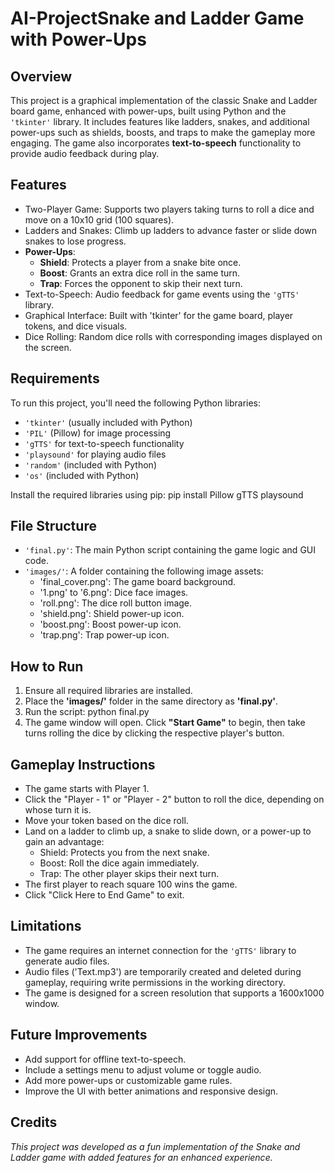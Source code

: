 # AI-ProjectSnake and Ladder Game with Power-Ups

## Overview
This project is a graphical implementation of the classic Snake and Ladder board game, enhanced with power-ups, built using Python and the `'tkinter'` library. It includes features like ladders, snakes, and additional power-ups such as shields, boosts, and traps to make the gameplay more engaging. The game also incorporates **text-to-speech** functionality to provide audio feedback during play.

## Features
- Two-Player Game: Supports two players taking turns to roll a dice and move on a 10x10 grid (100 squares).
- Ladders and Snakes: Climb up ladders to advance faster or slide down snakes to lose progress.
- **Power-Ups**:
  - **Shield**: Protects a player from a snake bite once.
  - **Boost**: Grants an extra dice roll in the same turn.
  - **Trap**: Forces the opponent to skip their next turn.
- Text-to-Speech: Audio feedback for game events using the `'gTTS'` library.
- Graphical Interface: Built with 'tkinter' for the game board, player tokens, and dice visuals.
- Dice Rolling: Random dice rolls with corresponding images displayed on the screen.

## Requirements
To run this project, you'll need the following Python libraries:
- `'tkinter'` (usually included with Python)
- `'PIL'` (Pillow) for image processing
- `'gTTS'` for text-to-speech functionality
- `'playsound'` for playing audio files
- `'random'` (included with Python)
- `'os'` (included with Python)

Install the required libraries using pip:
pip install Pillow gTTS playsound

## File Structure
- `'final.py'`: The main Python script containing the game logic and GUI code.
- `'images/'`: A folder containing the following image assets:
  - 'final_cover.png': The game board background.
  - '1.png' to '6.png': Dice face images.
  - 'roll.png': The dice roll button image.
  - 'shield.png': Shield power-up icon.
  - 'boost.png': Boost power-up icon.
  - 'trap.png': Trap power-up icon.

## How to Run
1. Ensure all required libraries are installed.
2. Place the **'images/'** folder in the same directory as **'final.py'**.
3. Run the script: python final.py
4. The game window will open. Click **"Start Game"** to begin, then take turns rolling the dice by clicking the respective player's button.

## Gameplay Instructions
- The game starts with Player 1.
- Click the "Player - 1" or "Player - 2" button to roll the dice, depending on whose turn it is.
- Move your token based on the dice roll.
- Land on a ladder to climb up, a snake to slide down, or a power-up to gain an advantage:
  - Shield: Protects you from the next snake.
  - Boost: Roll the dice again immediately.
  - Trap: The other player skips their next turn.
- The first player to reach square 100 wins the game.
- Click "Click Here to End Game" to exit.

## Limitations
- The game requires an internet connection for the `'gTTS'` library to generate audio files.
- Audio files ('Text.mp3') are temporarily created and deleted during gameplay, requiring write permissions in the working directory.
- The game is designed for a screen resolution that supports a 1600x1000 window.

## Future Improvements
- Add support for offline text-to-speech.
- Include a settings menu to adjust volume or toggle audio.
- Add more power-ups or customizable game rules.
- Improve the UI with better animations and responsive design.

## Credits
_This project was developed as a fun implementation of the Snake and Ladder game with added features for an enhanced experience._